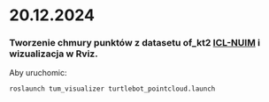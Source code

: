 # 20.12.2024
### Tworzenie chmury punktów z datasetu of_kt2 [ICL-NUIM](https://www.doc.ic.ac.uk/~ahanda/VaFRIC/iclnuim.html) i wizualizacja w Rviz.

Aby uruchomic:

```roslaunch tum_visualizer turtlebot_pointcloud.launch```
